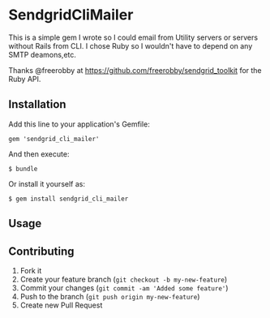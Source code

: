 # SendgridCliMailer

This is a simple gem I wrote so I could email from Utility servers or
servers without Rails from CLI. I chose Ruby so I wouldn't have to
depend on any SMTP deamons,etc.

Thanks @freerobby at https://github.com/freerobby/sendgrid_toolkit for
the Ruby API.

## Installation

Add this line to your application's Gemfile:

    gem 'sendgrid_cli_mailer'

And then execute:

    $ bundle

Or install it yourself as:

    $ gem install sendgrid_cli_mailer

## Usage



## Contributing

1. Fork it
2. Create your feature branch (`git checkout -b my-new-feature`)
3. Commit your changes (`git commit -am 'Added some feature'`)
4. Push to the branch (`git push origin my-new-feature`)
5. Create new Pull Request
